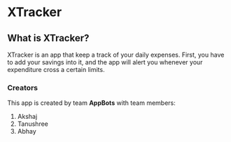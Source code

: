 # XTracker

## What is XTracker?

XTracker is an app that keep a track of your daily expenses.
First, you have to add your savings into it, and the app will 
alert you whenever your expenditure cross a certain limits.

### Creators

This app is created by team <b>AppBots</b> with team members:<br>
1. Akshaj
2. Tanushree
3. Abhay